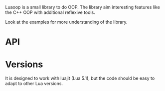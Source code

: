 Luaoop is a small library to do OOP.
The library aim interesting features like the C++ OOP with additional reflexive tools.

Look at the examples for more understanding of the library.

# API

# Versions

It is designed to work with luajit (Lua 5.1), but the code should be easy to adapt to other Lua versions.
